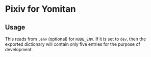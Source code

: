 # Pixiv for Yomitan

## Usage

This reads from `.env` (optional) for `NODE_ENV`. If it is set to `dev`, then
the exported dictionary will contain only five entries for the purpose of
development.

